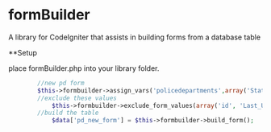 formBuilder
===========

A library for CodeIgniter that assists in building forms from a database table

**Setup

place formBuilder.php into your library folder.


```php
		//new pd form
		$this->formbuilder->assign_vars('policedepartments',array('State' => $data["file_info"]["cubsData"]["Other"]["Loss Location State"],'City' => $data["file_info"]["cubsData"]["Other"]["Loss Location City"]));
		//exclude these values
			$this->formbuilder->exclude_form_values(array('id', 'Last_Updated'));
		//build the table 
			$data['pd_new_form'] = $this->formbuilder->build_form();
``` 